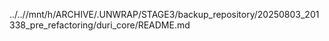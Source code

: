 ../..//mnt/h/ARCHIVE/.UNWRAP/STAGE3/backup_repository/20250803_201338_pre_refactoring/duri_core/README.md